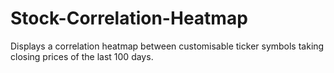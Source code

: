 # Stock-Correlation-Heatmap
Displays a correlation heatmap between customisable ticker symbols taking closing prices of the last 100 days.
